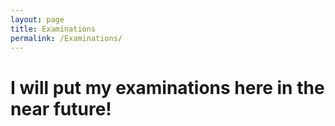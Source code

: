 ```yaml
---
layout: page
title: Examinations
permalink: /Examinations/
---
```


<h1>I will put my examinations here in the near future!</h1>